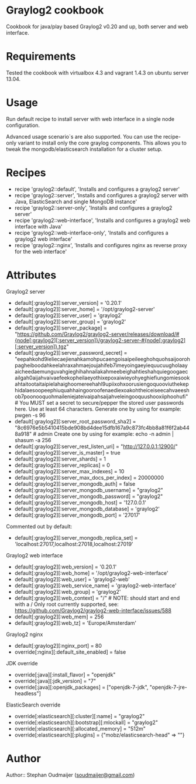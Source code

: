 # Graylog2 cookbook

Cookbook for java/play based Graylog2 v0.20 and up, both server and web interface.

# Requirements

Tested the cookbook with virtualbox 4.3 and vagrant 1.4.3 on ubuntu server 13.04.

# Usage

Run default recipe to install server with web interface in a single node configuration.

Advanced usage scenario`s are also supported. You can use the recipe-only variant to install only the core graylog components. This allows you to tweak the mongodb/elasticsearch installation for a cluster setup.

# Recipes

* recipe 'graylog2::default',             'Installs and configures a graylog2 server'
* recipe 'graylog2::server',              'Installs and configures a graylog2 server with Java, ElasticSearch and single MongoDB instance'
* recipe 'graylog2::server-only',         'Installs and configures a graylog2 server'
* recipe 'graylog2::web-interface',       'Installs and configures a graylog2 web interface with Java'
* recipe 'graylog2::web-interface-only',  'Installs and configures a graylog2 web interface'
* recipe 'graylog2::nginx',               'Installs and configures nginx as reverse proxy for the web interface'


# Attributes

Graylog2 server

* default[:graylog2][:server_version] = '0.20.1'
* default[:graylog2][:server_home] = '/opt/graylog2-server'
* default[:graylog2][:server_user] = 'graylog2'
* default[:graylog2][:server_group] = 'graylog2'
* default[:graylog2][:server_package] = "https://github.com/Graylog2/graylog2-server/releases/download/#{node[:graylog2][:server_version]}/graylog2-server-#{node[:graylog2][:server_version]}.tgz"
* default[:graylog2][:server_password_secret] = "eepahkohd9ieliecaejienahkamohpucaengoisaipeileeghohquohsaijoorohpagheiboodahkeelahraxahmaejoujahifeb7imeyoingaeyiequucuugholaayaicheedaemunguvahgieghihahnailakahmeebeighahtieshahquiegoogaecailgah0aijahvaivaefeekopheilaeyothixepoxaiwieyohyeghiefiungomiesookahtaitootaitaipielahaighoomereehahl9upiixohxoorusiengoquooviuthekephidalaesoopeephiuquahhaingooroofenaediexoakohtheiceiseecahvaeeshob7poonooquohmaileniejateivaipahsaijahveleingooquushooxiiphoohufi" # You MUST set a secret to secure/pepper the stored user passwords here. Use at least 64 characters. Generate one by using for example: pwgen -s 96
* default[:graylog2][:server_root_password_sha2] = "8c6976e5b5410415bde908bd4dee15dfb167a9c873fc4bb8a81f6f2ab448a918" # admin Create one by using for example: echo -n admin | shasum -a 256
* default[:graylog2][:server_rest_listen_uri] = "http://127.0.0.1:12900/"
* default[:graylog2][:server_is_master] = true
* default[:graylog2][:server_shards] = 1
* default[:graylog2][:server_replicas] = 0
* default[:graylog2][:server_max_indexes] = 10
* default[:graylog2][:server_max_docs_per_index] = 20000000
* default[:graylog2][:server_mongodb_auth] = false
* default[:graylog2][:server_mongodb_username] = "graylog2"
* default[:graylog2][:server_mongodb_password] = "graylog2"
* default[:graylog2][:server_mongodb_host] = '127.0.0.1'
* default[:graylog2][:server_mongodb_database] = 'graylog2'
* default[:graylog2][:server_mongodb_port] = '27017'

Commented out by default:

* default[:graylog2][:server_mongodb_replica_set] = 'localhost:27017,localhost:27018,localhost:27019'

Graylog2 web interface

* default[:graylog2][:web_version]        = '0.20.1'
* default[:graylog2][:web_home]           = '/opt/graylog2-web-interface'
* default[:graylog2][:web_user]           = 'graylog2-web'
* default[:graylog2][:web_service_name]   = 'graylog2-web-interface'
* default[:graylog2][:web_group]          = 'graylog2'
* default[:graylog2][:web_context]        = "/" # NOTE: should start and end with a / Only root currently supported, see: https://github.com/Graylog2/graylog2-web-interface/issues/588
* default[:graylog2][:web_mem]            = 256
* default[:graylog2][:web_tz]             = 'Europe/Amsterdam'

Graylog2 nginx

* default[:graylog2][:nginx_port] = 80
* override[:nginx][:default_site_enabled] = false

JDK override

* override[:java][:install_flavor] = "openjdk"
* override[:java][:jdk_version] = "7"
* override[:java][:openjdk_packages] = ["openjdk-7-jdk", "openjdk-7-jre-headless"]

ElasticSearch override

* override[:elasticsearch][:cluster][:name] = "graylog2"
* override[:elasticsearch][:bootstrap][:mlockall] = "graylog2"
* override[:elasticsearch][:allocated_memory] = "512m"
* override[:elasticsearch][:plugins] = {"mobz/elasticsearch-head" => ""}

# Author

Author:: Stephan Oudmaijer (soudmaijer@gmail.com)

